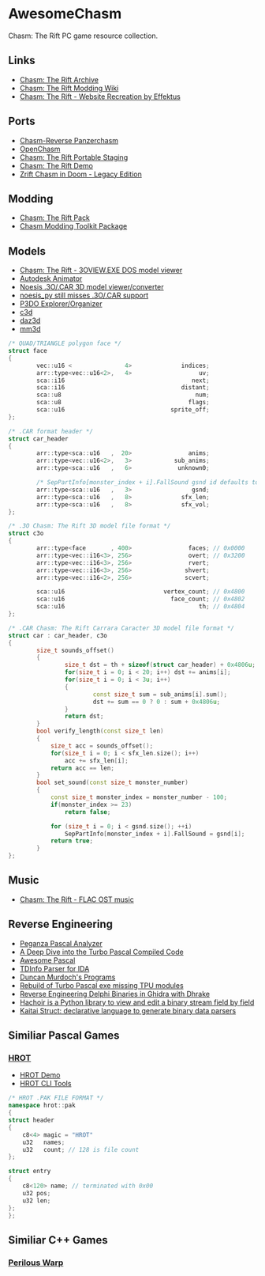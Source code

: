 # AwesomeChasm
Chasm: The Rift PC game resource collection.

## Links
- [Chasm: The Rift Archive](https://www.chasm3d.com/)
- [Chasm: The Rift Modding Wiki](https://moddingwiki.shikadi.net/wiki/Chasm:_The_Rift)
- [Chasm: The Rift - Website Recreation by Effektus](http://chasm.atspace.eu/)

## Ports
- [Chasm-Reverse Panzerchasm](https://github.com/Panzerschrek/Chasm-Reverse)
- [OpenChasm](https://github.com/alexey-lysiuk/OpenChasm)
- [Chasm: The Rift Portable Staging](https://www.moddb.com/games/chasm-the-rift/downloads/chasm-portable-staging)
- [Chasm: The Rift Demo](https://www.gog.com/en/game/chasmtherift_demo)
- [Zrift Chasm in Doom - Legacy Edition](https://www.moddb.com/mods/zrift-chasm-in-doom-legacy-edition/downloads/zrift-chasm-in-doom-legacy-edition-v11)

## Modding
- [Chasm: The Rift Pack](https://steamcommunity.com/sharedfiles/filedetails/?id=3128742113)
- [Chasm Modding Toolkit Package](https://www.moddb.com/games/chasm-the-rift/downloads/chasm-modding-toolkit-package)

## Models
- [Chasm: The Rift - 3OVIEW.EXE DOS model viewer](https://www.chasm3d.com/files/dump/CDEMOf.zip)
- [Autodesk Animator](https://github.com/AnimatorPro)
- [Noesis .3O/.CAR 3D model viewer/converter](https://richwhitehouse.com/index.php?content=inc_stream.php)
- [noesis_py still misses .3O/.CAR support](https://github.com/atrzaska/noesis_py)
- [P3DO Explorer/Organizer](www.senosoft.com/softp3doDownload.php)
- [c3d](https://github.com/pyushkevich/c3d)
- [daz3d](https://github.com/daz3d/)
- [mm3d](https://github.com/clover-moe/mm3d)

```cpp
/* QUAD/TRIANGLE polygon face */
struct face
{
        vec::u16 <               4>              indices;
        arr::type<vec::u16<2>,   4>                   uv;
        sca::i16                                    next;
        sca::i16                                 distant;
        sca::u8                                      num;
        sca::u8                                    flags;
        sca::u16                              sprite_off;
};

/* .CAR format header */ 
struct car_header
{
        arr::type<sca::u16   ,  20>                anims;
        arr::type<vec::u16<2>,   3>            sub_anims;
        arr::type<sca::u16   ,   6>             unknown0;

        /* SepPartInfo[monster_index + i].FallSound gsnd id defaults to 73 for gibs */
        arr::type<sca::u16   ,   3>                 gsnd;
        arr::type<sca::u16   ,   8>              sfx_len;
        arr::type<sca::u16   ,   8>              sfx_vol;
};

/* .3O Chasm: The Rift 3D model file format */
struct c3o
{
        arr::type<face       , 400>                faces; // 0x0000
        arr::type<vec::i16<3>, 256>                overt; // 0x3200
        arr::type<vec::i16<3>, 256>                rvert;
        arr::type<vec::i16<3>, 256>               shvert;
        arr::type<vec::i16<2>, 256>               scvert;

        sca::u16                            vertex_count; // 0x4800
        sca::u16                              face_count; // 0x4802
        sca::u16                                      th; // 0x4804
};

/* .CAR Chasm: The Rift Carrara Caracter 3D model file format */ 
struct car : car_header, c3o
{
        size_t sounds_offset()
        {
                size_t dst = th + sizeof(struct car_header) + 0x4806u;
                for(size_t i = 0; i < 20; i++) dst += anims[i];
                for(size_t i = 0; i < 3u; i++)
                {
                        const size_t sum = sub_anims[i].sum();
                        dst += sum == 0 ? 0 : sum + 0x4806u;
                }
                return dst;
        }
        bool verify_length(const size_t len)
        {
            size_t acc = sounds_offset();
            for(size_t i = 0; i < sfx_len.size(); i++)
                acc += sfx_len[i];
            return acc == len;
        }
        bool set_sound(const size_t monster_number)
        {
            const size_t monster_index = monster_number - 100;
            if(monster_index >= 23)
                return false;

            for (size_t i = 0; i < gsnd.size(); ++i)
                SepPartInfo[monster_index + i].FallSound = gsnd[i];
            return true;
        }
};
```

## Music
- [Chasm: The Rift - FLAC OST music](https://www.chasm3d.com/files/music/flac/)

## Reverse Engineering
- [Peganza Pascal Analyzer](https://www.peganza.com/)
- [A Deep Dive into the Turbo Pascal Compiled Code](https://github.com/daelsepara/turbo-pascal-assembly)
- [Awesome Pascal](https://github.com/Fr0sT-Brutal/awesome-pascal)
- [TDInfo Parser for IDA](https://github.com/ramikg/tdinfo-parser)
- [Duncan Murdoch's Programs](https://www.murdoch-sutherland.com/programs/index.htm)
- [Rebuild of Turbo Pascal exe missing TPU modules](https://comp.lang.pascal.borland.narkive.com/1B3WeJkX/rebuild-of-turbo-pascal-exe-missing-tpu-modules)
- [Reverse Engineering Delphi Binaries in Ghidra with Dhrake](https://blag.nullteilerfrei.de/2019/12/23/reverse-engineering-delphi-binaries-in-ghidra-with-dhrake/)
- [Hachoir is a Python library to view and edit a binary stream field by field](https://github.com/vstinner/hachoir)
- [Kaitai Struct: declarative language to generate binary data parsers](https://github.com/kaitai-io/kaitai_struct)

## Similiar Pascal Games

### [HROT](https://en.wikipedia.org/wiki/Hrot)
- [HROT Demo](https://www.gog.com/en/game/hrot_demo)
- [HROT CLI Tools](https://github.com/joshuaskelly/hrot-cli-tools)
```cpp
/* HROT .PAK FILE FORMAT */
namespace hrot::pak
{
struct header
{
    c8<4> magic = "HROT"
    u32   names;
    u32   count; // 128 is file count
};

struct entry
{
    c8<120> name; // terminated with 0x00
    u32 pos;
    u32 len;
};
};
```
## Similiar C++ Games

### [Perilous Warp](https://crystice.com/perilous-warp/)
